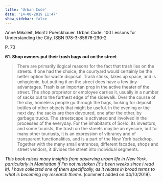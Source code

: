 ```yaml
---
title: 'Urban Code'
date: '14-08-2019 11:47'
show_sidebar: false
---
```


Anne Mikoleit, Moritz Puerckhauer. Urban Code: 100 Lessons for Understanding the City. ISBN 978-3-85676-290-2

P. 73

**61. Shop owners put their trash bags out on the street**

> There are primarily ilogical reasons for the fact that trash lies on the streets. If one had the choice, the courtyard would certainly be the better option for waste disposal. Trash stinks, takes up space, and is unhygienic, but putting it on the street does have a few tiny advantages. Trash is an importan prop in the active theater of the street. The shop proprietor or employee carries it, usually in a number of sacks out to the furthest edge of the sidewalk. Over the course of the day, homeless people go through the bags, looking for deposit bottles of other objects that might be useful. In the evening or the next day, the sacks are then devoured, one after the other, by garbage trucks. The streetscape is activated and involved in the processes of the everyday. For the inhabitants of SoHo, its investors, and some tourists, the trash on the streets may be an eyesore, but for many other touriusts, it is an expression of vibrancy and of transparent functionalities, and is a part of the New York backdrop. Together with the many small entrances, different facades, shops and street vendors, it divides the street into individual segments.


*This book raises many insights from observing urban life in New York, particularly in Manhattan if I'm not mistaken (it's been weeks since I read it). I have collected one of them specifically, as it relates in broad terms to what is becoming my research theme.* (comment added on 04/10/2019).
